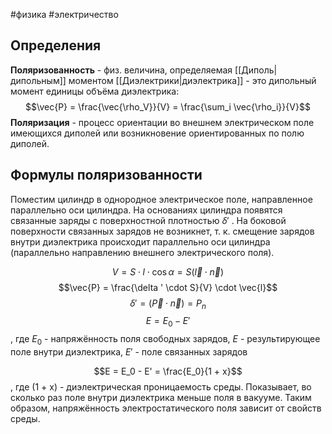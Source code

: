 #физика #электричество 
## Определения
**Поляризованность** - физ. величина, определяемая [[Диполь|дипольным]] моментом [[Диэлектрики|диэлектрика]] - это дипольный момент единицы объёма диэлектрика: $$\vec{P} = \frac{\vec{\rho_V}}{V} = \frac{\sum_i \vec{\rho_i}}{V}$$
**Поляризация** - процесс ориентации во внешнем электрическом поле имеющихся диполей или возникновение ориентированных по полю диполей.

## Формулы поляризованности
Поместим цилиндр в однородное электрическое поле, направленное параллельно оси цилиндра. На основаниях цилиндра появятся связанные заряды с поверхностной плотностью $\delta '$ . На боковой поверхности связанных зарядов не возникнет, т. к. смещение зарядов внутри диэлектрика происходит параллельно оси цилиндра (параллельно направлению внешнего электрического поля).

$$V = S \cdot l \cdot \cos \alpha = S(\vec{l} \cdot \vec{n})$$
$$\vec{P} = \frac{\delta ' \cdot S}{V} \cdot \vec{l}$$
$$\delta ' = (\vec{P} \cdot \vec{n}) = P_n$$
$$E = E_0 - E'$$, где $E_0$ - напряжённость поля свободных зарядов, $E$ - результирующее поле внутри диэлектрика, $E'$ - поле связанных зарядов

$$E = E_0 - E' = \frac{E_0}{1 + x}$$, где (1 + x) - диэлектрическая проницаемость среды. Показывает, во сколько раз поле внутри диэлектрика меньше поля в вакууме. Таким образом, напряжённость электростатического поля зависит от свойств среды.